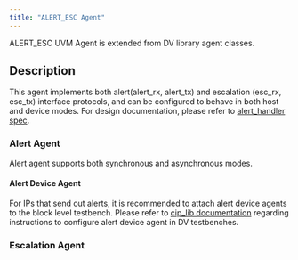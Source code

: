 ```yaml
---
title: "ALERT_ESC Agent"
---
```


ALERT_ESC UVM Agent is extended from DV library agent classes.

## Description

This agent implements both alert(alert_rx, alert_tx) and escalation (esc_rx,
esc_tx) interface protocols, and can be configured to behave in both host and
device modes. For design documentation, please refer to [alert_handler
spec](../../../top_earlgrey/ip_autogen/alert_handler/README.md).

### Alert Agent

Alert agent supports both synchronous and asynchronous modes.

#### Alert Device Agent

For IPs that send out alerts, it is recommended to attach alert device agents to
the block level testbench.
Please refer to [cip_lib documentation](../cip_lib/README.md)
regarding instructions to configure alert device agent in DV testbenches.

### Escalation Agent

